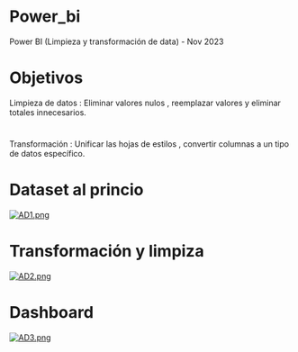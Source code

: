 # Power_bi
Power BI (Limpieza y transformación de data) - Nov 2023
# Objetivos
Limpieza de datos : Eliminar valores nulos , reemplazar valores y eliminar totales innecesarios.
# 
Transformación : Unificar las hojas de estilos , convertir columnas a un tipo de datos específico. 


# Dataset al princio
[![AD1.png](https://i.postimg.cc/0j3x28w8/AD1.png)](https://postimg.cc/rRS7f2jb)
# Transformación y limpiza
[![AD2.png](https://i.postimg.cc/zXb82Rs3/AD2.png)](https://postimg.cc/4mgDmnNT)
# Dashboard
[![AD3.png](https://i.postimg.cc/9fphwP7g/AD3.png)](https://postimg.cc/mctq0HV7)
